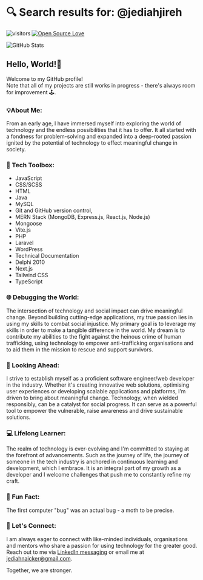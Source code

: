 # 🔍 Search results for: @jediahjireh
![visitors](https://visitor-badge.laobi.icu/badge?page_id=jediahjireh.visitor-badge)
[![Open Source Love](https://badges.frapsoft.com/os/v1/open-source.svg?v=102)](https://github.com/ellerbrock/open-source-badge/)

![GitHub Stats](https://github-readme-stats.vercel.app/api/top-langs/?username=jediahjireh&theme=bear&show_icons=true&hide_border=true&layout=compact)

## Hello, World!👋
Welcome to my GitHub profile!  
Note that all of my projects are still works in progress - there's always room for improvement 🕹️.

### 💡About Me:
From an early age, I have immersed myself into exploring the world of technology and the endless possibilities that it has to offer. It all started with a fondness for problem-solving and expanded into a deep-rooted passion ignited by the potential of technology to effect meaningful change in society.

### 🔧 Tech Toolbox:
- JavaScript
- CSS/SCSS
- HTML
- Java
- MySQL
- Git and GitHub version control,
- MERN Stack (MongoDB, Express.js, React.js, Node.js)
- Mongoose
- Vite.js
- PHP
- Laravel
- WordPress
- Technical Documentation
- Delphi 2010 
- Next.js
- Tailwind CSS
- TypeScript

### 🌐 Debugging the World:
The intersection of technology and social impact can drive meaningful change. Beyond building cutting-edge applications, my true passion lies in using my skills to combat social injustice. My primary goal is to leverage my skills in order to make a tangible difference in the world. My dream is to contribute my abilities to the fight against the heinous crime of human trafficking, using technology to empower anti-trafficking organisations and to aid them in the mission to rescue and support survivors.

### 🔭 Looking Ahead:
I strive to establish myself as a proficient software engineer/web developer in the industry. Whether it's creating innovative web solutions, optimising user experiences or developing scalable applications and platforms, I’m driven to bring about meaningful change. Technology, when wielded responsibly, can be a catalyst for social progress. It can serve as a powerful tool to empower the vulnerable, raise awareness and drive sustainable solutions.

### 💻 Lifelong Learner:
The realm of technology is ever-evolving and I'm committed to staying at the forefront of advancements. Such as the journey of life, the journey of someone in the tech industry is anchored in continuous learning and development, which I embrace. It is an integral part of my growth as a developer and I welcome challenges that push me to constantly refine my craft.

### 🫧 Fun Fact:
The first computer "bug" was an actual bug - a moth to be precise.

### 📧 Let's Connect:
I am always eager to connect with like-minded individuals, organisations and mentors who share a passion for using technology for the greater good. Reach out to me via [LinkedIn messaging](https://www.linkedin.com/in/jediahjireh/) or email me at [jediahnaicker@gmail.com](mailto:jediahnaicker@gmail.com).

Together, we are stronger.

<!---
jediahjireh/jediahjireh is a ✨ special ✨ repository because its `README.md` (this file) appears on your GitHub profile.
You can click the Preview link to take a look at your changes.
--->
